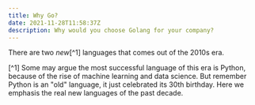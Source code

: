 ```yaml
---
title: Why Go?
date: 2021-11-28T11:58:37Z
description: Why would you choose Golang for your company?
---
```


There are two _new_[^1] languages that comes out of the 2010s era.

[^1] Some may argue the most successful language of this era is Python, because of the rise of machine learning and data science. But remember Python is an "old" language, it just celebrated its 30th birthday. Here we emphasis the real new languages of the past decade.
